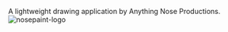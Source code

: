 A lightweight drawing application by Anything Nose Productions.
![nosepaint-logo](https://github.com/user-attachments/assets/f09ee4bc-b24b-4a5a-82dd-a0462f334228)

